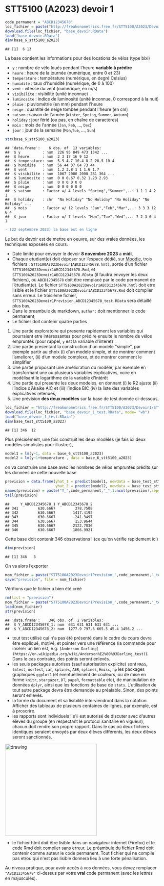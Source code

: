 STT5100 (A2023) devoir 1
================

``` r
code_permanent = "ABCD12345678"
loc_fichier = paste("http://freakonometrics.free.fr/STT5100/A2023/Devoir1/STT5100A2023Devoir1",code_permanent,".RData",sep="")
download.file(loc_fichier, "base_devoir.RData")
load("base_devoir.RData")
dim(base_6_stt5100_a2023)
```

    ## [1]  6 13

La base contient les informations pour des locations de vélos (type bixi)

- `y` : nombre de vélo loués pendant l'heure **variable à prédire**
- `heure` : heure de la journée (numérique, entre 0 et 23)
- `temperature` : température (numérique, en degré Celsius)
- `humidite` : taux d'humidité (numérique, de 0 à 100)
- `vent` : vitesse du vent (numérique, en m/s)
- `visibilite` : visibilité (unité inconnue)
- `luminosite` : indice de luminosité (unité inconnue, 0 correspond à la nuit)
- `pluie` : pluviométrie (en mm) pendant l'heure
- `neige` : quantité de neige tombée pendant l'heure (en cm)
- `saison` : saison de l'année (`Winter`, `Spring`, `Summer`, `Autumn`)
- `holiday` : jour férié (ou pas, en chaîne de caractères)
- `mois` : mois de l'année (`Jan`, `Feb`, ..., `Dec`)
- `jour` : jour de la semaine (`Mon`,`Tue`, ..., `Sun`)

``` r
str(base_6_stt5100_a2023)
```

    ## 'data.frame':    6 obs. of  13 variables:
    ##  $ y          : num  226 95 849 473 1342 ...
    ##  $ heure      : num  2 3 17 16 9 12
    ##  $ temperature: num  5.5 4.7 10.4 8.2 20.5 10.4
    ##  $ humidite   : num  56 44 37 64 73 44
    ##  $ vent       : num  1.2 3.8 1 1 1.6 1.7
    ##  $ visibilite : num  1067 2000 2000 281 364 ...
    ##  $ luminosite : num  0 0 0.67 0.32 1.23 2.93
    ##  $ pluie      : num  0 0 0 0 0 0
    ##  $ neige      : num  0 0 0 0 0 0
    ##  $ saison     : Factor w/ 4 levels "Spring","Summer",..: 1 1 1 4 2 1
    ##  $ holiday    : chr  "No Holiday" "No Holiday" "No Holiday" "No Holiday" ...
    ##  $ mois       : Factor w/ 12 levels "Jan","Feb","Mar",..: 3 3 3 12 6 4
    ##  $ jour       : Factor w/ 7 levels "Mon","Tue","Wed",..: 7 2 3 6 4 1

``` diff
- (22 septembre 2023) la base est en ligne
```

Le but du devoir est de mettre en oeuvre, sur des vraies données, les
techniques exposées en cours.

*   Date limite pour envoyer le devoir **8 novembre 2023** a **midi**,
*   Chaque etudiant(e) doit déposer sur l’espace dédié, sur [Moodle](https://ena01.uqam.ca/mod/assign/view.php),
    trois fichiers : `STT5100A2023Devoir1ABCD12345678.hmtl`, sortie d’un fichier
    `STT5100A2023Devoir1ABCD12345678.Rmd`, et `STT5100A2023Devoir1ABCD12345678.RData` (il faudra envoyer les deux fichiers), où
    `ABCD12345678` doit être remplacé par le code permanent de
    l’étudiant(e). Le fichier `STT5100A2023Devoir1ABCD12345678.hmtl` doit etre
    lisible et le fichier `STT5100A2023Devoir1ABCD12345678.Rmd` doit compiler sans
    erreur. Le troisième fichier, `STT5100A2023Devoir1Prevision_ABCD12345678_test.RData`
    sera détaillé plus bas,
*   Dans le preambule du markdown, `author:` doit mentionner le code
    permanent,
*  Le fichier doit contenir quatre parties

1.  Une partie exploratoire qui presente rapidement les variables qui
    pourraient etre intéressantes pour prédire ensuite le nombre de vélos empruntés (pour rappel, `y` est la variable d’interet)
2.  Une partie presentant la construction d'un modele "simple", par exemple 
    partir au choix (i) d’un modele simple, et de montrer comment
    l’ameliorer, (ii) d’un modele complexe, et de montrer comment le
    simplifier
3.  Une partie proposant une amélioration du modèle, par exemple en transformant une ou plusieurs variables explicatives, voire en modélisant le logarithme de la variable d'intérêt
4.  Une partie qui presente les deux modeles, en donnant (i) le R2
    ajuste (ii) l’indice d’Akaike AIC et (iii) l’indice BIC (iv) la
    liste des variables explicatives retenues,
4.  Une prévision **des deux modèles** sur la base de test donnée ci-dessous,

``` r
loc_fichier = "http://freakonometrics.free.fr/STT5100/A2023/Devoir1/STT5100A2023Devoir1TEST.RData"
download.file(loc_fichier, "base_devoir_1_test.RData", mode= "wb")
load("base_devoir_1_test.RData")
dim(base_test_stt5100_a2023)
```

    ## [1] 346  12

Plus précisément, une fois construit les deux modèles (je fais ici deux modèles simplistes pour illustrer),

``` r
model1 = lm(y~1, data = base_6_stt5100_a2023)
model2 = lm(y~1+temperature , data = base_6_stt5100_a2023)
```

on va construire une base avec les nombres de vélos empruntés prédits sur les données de cette
nouvelle base

``` r
prevision = data.frame(yhat_1 = predict(model1, newdata = base_test_stt5100_a2023),
                       yhat_2 = predict(model2, newdata = base_test_stt5100_a2023))
names(prevision) = paste("Y_",code_permanent,"_",1:ncol(prevision),sep="")
tail(prevision)
```

    ##     Y_ABCD12345678_1 Y_ABCD12345678_2
    ## 341         630.6667         378.7508
    ## 342         630.6667        1417.4192
    ## 343         630.6667        -241.3497
    ## 344         630.6667         153.9644
    ## 345         630.6667        2122.7836
    ## 346         630.6667        1866.9921

Cette base doit contenir 346 observations ! (ce qu'on vérifie rapidement ici)

``` r
dim(prevision)
```

    ## [1] 346   3

On va alors l’exporter

``` r
nom_fichier = paste("STT5100A2023Devoir1Prevision_",code_permanent,"_test.RData",sep="")
save("prevision", file = nom_fichier)
```

Vérifions que le fichier a bien été créé

``` r
rm(list = "prevision")
nom_fichier = paste("STT5100A2023Devoir1Prevision_",code_permanent,"_test.RData",sep="")
load(nom_fichier)
str(prevision)
```

    ## 'data.frame':    346 obs. of  2 variables:
    ##  $ Y_ABCD12345678_1: num  631 631 631 631 631 ...
    ##  $ Y_ABCD12345678_2: num  1277.9 797.3 665.5 45.4 1456.2 ...


* tout test utilisé qui n'a pas été présenté dans le cadre du cours devra être expliqué, motivé, et pointer vers une référence (la commande pour insérer un lien est, e.g. `[Anderson Darling](https://en.wikipedia.org/wiki/Anderson%E2%80%93Darling_test)`). Dans le cas contraire, des points seront enlevés.
* les seuls packages autorises (sauf autorisation explicite) sont `MASS`, `lmtest`, `nortest`, `car`, `splines`, `AER`, `splines`, `Hmisc`, `np` les packages graphiques `ggplot2` (et éventuellement de couleurs, ou de mise en forme `knitr`, `stargazer`, `DT`, `papeR`, `formattable` etc), de manipulation de données `dplyr`, ainsi que les fonctions de base de `stats`. L'utilisation de tout autre package devra être demandée au préalable. Sinon, des points seront enlevés.
* la forme du document et sa lisibilité interviendront dans la notation. Afficher des tableaux de plusieurs centaines de lignes, par exemple, est à proscrire.
* les rapports sont individuels ! s'il est autorisé de discuter avec d'autres élèves du groupe (en respectant le protocol sanitaire en vigueur), chacun doit rendre son propre rapport. Dans le cas où deux fichiers identiques seraient envoyés par deux élèves différents, les deux élèves seront sanctionnés.

<img src="https://github.com/freakonometrics/STT5100/blob/master/archives/A2018/obviously.png" alt="drawing" width="300" align=right/>

* le fichier html doit être lisible dans un navigateur internet (Firefox) et le code Rmd doit compiler sans erreur. Le préambule du fichier Rmd doit contenir comme auteur le code permanent. Tout fichier qui ne compile pas et/ou qui n'est pas lisible donnera lieu à une forte pénalisation.

Au niveau pratique, pour avoir accès à _vos_ données, vous devez remplacer `"ABCD12345678"` ci-dessus par votre **vrai** code permanent (avec les lettres en majuscules).
